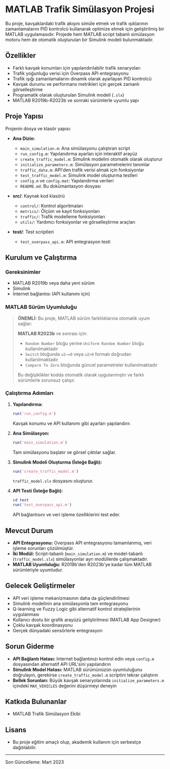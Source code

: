 # MATLAB Trafik Simülasyon Projesi

Bu proje, kavşaklardaki trafik akışını simüle etmek ve trafik ışıklarının zamanlamalarını PID kontrolcü kullanarak optimize etmek için geliştirilmiş bir MATLAB uygulamasıdır. Projede hem MATLAB script tabanlı simülasyon motoru hem de otomatik oluşturulan bir Simulink modeli bulunmaktadır.

## Özellikler

* Farklı kavşak konumları için yapılandırılabilir trafik senaryoları
* Trafik yoğunluğu verisi için Overpass API entegrasyonu
* Trafik ışığı zamanlamalarını dinamik olarak ayarlayan PID kontrolcü
* Kavşak durumu ve performans metrikleri için gerçek zamanlı görselleştirme
* Programatik olarak oluşturulan Simulink modeli (`.slx`)
* MATLAB R2019b-R2023b ve sonraki sürümlerle uyumlu yapı

## Proje Yapısı

Projenin dosya ve klasör yapısı:

* **Ana Dizin:**
  * `main_simulation.m`: Ana simülasyonu çalıştıran script
  * `run_config.m`: Yapılandırma ayarları için interaktif arayüz
  * `create_traffic_model.m`: Simulink modelini otomatik olarak oluşturur
  * `initialize_parameters.m`: Simülasyon parametrelerini tanımlar
  * `traffic_data.m`: API'den trafik verisi almak için fonksiyonlar
  * `test_traffic_model.m`: Simulink model oluşturma testleri
  * `config.m` ve `config.mat`: Yapılandırma verileri
  * `README.md`: Bu dokümantasyon dosyası

* **src/**: Kaynak kod klasörü
  * `control/`: Kontrol algoritmaları
  * `metrics/`: Ölçüm ve kayıt fonksiyonları
  * `traffic/`: Trafik modelleme fonksiyonları
  * `utils/`: Yardımcı fonksiyonlar ve görselleştirme araçları

* **test/**: Test scriptleri
  * `test_overpass_api.m`: API entegrasyon testi

## Kurulum ve Çalıştırma

### Gereksinimler

* MATLAB R2019b veya daha yeni sürüm
* Simulink
* İnternet bağlantısı (API kullanımı için)

### MATLAB Sürüm Uyumluluğu

> **ÖNEMLİ:** Bu proje, MATLAB sürüm farklılıklarına otomatik uyum sağlar:
> 
> **MATLAB R2023b** ve sonrası için:
> * `Random Number` bloğu yerine `Uniform Random Number` bloğu kullanılmaktadır
> * `Switch` bloğunda `u2~=0` veya `u2>0` formatı doğrudan kullanılmaktadır
> * `Compare To Zero` bloğunda güncel parametreler kullanılmaktadır
> 
> Bu değişiklikler kodda otomatik olarak uygulanmıştır ve farklı sürümlerle sorunsuz çalışır.

### Çalıştırma Adımları

1. **Yapılandırma:**
   ```matlab
   run('run_config.m')
   ```
   Kavşak konumu ve API kullanımı gibi ayarları yapılandırır.

2. **Ana Simülasyon:**
   ```matlab
   run('main_simulation.m')
   ```
   Tam simülasyonu başlatır ve görsel çıktılar sağlar.

3. **Simulink Modeli Oluşturma (İsteğe Bağlı):**
   ```matlab
   run('create_traffic_model.m')
   ```
   `traffic_model.slx` dosyasını oluşturur.

4. **API Testi (İsteğe Bağlı):**
   ```matlab
   cd test
   run('test_overpass_api.m')
   ```
   API bağlantısını ve veri işleme özelliklerini test eder.

## Mevcut Durum

* **API Entegrasyonu:** Overpass API entegrasyonu tamamlanmış, veri işleme sorunları çözülmüştür.
* **İki Modül:** Script-tabanlı (`main_simulation.m`) ve model-tabanlı (`traffic_model.slx`) simülasyonlar ayrı modüllerde çalışmaktadır.
* **MATLAB Uyumluluğu:** R2019b'den R2023b'ye kadar tüm MATLAB sürümleriyle uyumludur.

## Gelecek Geliştirmeler

* API veri işleme mekanizmasının daha da güçlendirilmesi
* Simulink modelinin ana simülasyonla tam entegrasyonu
* Q-learning ve Fuzzy Logic gibi alternatif kontrol stratejilerinin uygulanması
* Kullanıcı dostu bir grafik arayüzü geliştirilmesi (MATLAB App Designer)
* Çoklu kavşak koordinasyonu
* Gerçek dünyadaki sensörlerle entegrasyon

## Sorun Giderme

* **API Bağlantı Hatası:** Internet bağlantınızı kontrol edin veya `config.m` dosyasından alternatif API URL'sini yapılandırın
* **Simulink Model Hatası:** MATLAB sürümünüzün uyumluluğunu doğrulayın, gerekirse `create_traffic_model.m` scriptini tekrar çalıştırın
* **Bellek Sorunları:** Büyük kavşak senaryolarında `initialize_parameters.m` içindeki `MAX_VEHICLES` değerini düşürmeyi deneyin

## Katkıda Bulunanlar

* MATLAB Trafik Simülasyon Ekibi

## Lisans

* Bu proje eğitim amaçlı olup, akademik kullanım için serbestçe dağıtılabilir.

---

Son Güncelleme: Mart 2023